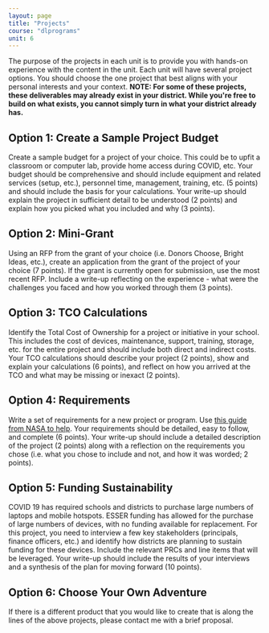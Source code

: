 ```yaml
---
layout: page
title: "Projects"
course: "dlprograms"
unit: 6
---
```

The purpose of the projects in each unit is to provide you with hands-on experience with the content in the unit. Each unit will have several project options. You should choose the one project that best aligns with your personal interests and your context.
**NOTE: For some of these projects, these deliverables may already exist in your district. While you're free to build on what exists, you cannot simply turn in what your district already has.**

## Option 1: Create a Sample Project Budget
Create a sample budget for a project of your choice. This could be to upfit a classroom or computer lab, provide home access during COVID, etc. Your budget should be comprehensive and should include equipment and related services (setup, etc.), personnel time, management, training, etc. (5 points) and should include the basis for your calculations. Your write-up should explain the project in sufficient detail to be understood (2 points) and explain how you picked what you included and why (3 points). 

## Option 2: Mini-Grant
Using an RFP from the grant of your choice (i.e. Donors Choose, Bright Ideas, etc.), create an application from the grant of the project of your choice (7 points). If the grant is currently open for submission, use the most recent RFP. Include a write-up reflecting on the experience - what were the challenges you faced and how you worked through them (3 points).

## Option 3: TCO Calculations
Identify the Total Cost of Ownership for a project or initiative in your school. This includes the cost of devices, maintenance, support, training, storage, etc. for the entire project and should include both direct and indirect costs. Your TCO calculations should describe your project (2 points), show and explain your calculations (6 points), and reflect on how you arrived at the TCO and what may be missing or inexact (2 points).

## Option 4: Requirements
Write a set of requirements for a new project or program. Use [this guide from NASA to help][1]. Your requirements should be detailed, easy to follow, and complete (6 points). Your write-up should include a detailed description of the project (2 points) along with a reflection on the requirements you chose (i.e. what you chose to include and not, and how it was worded; 2 points). 

## Option 5: Funding Sustainability
COVID 19 has required schools and districts to purchase large numbers of laptops and mobile hotspots. ESSER funding has allowed for the purchase of large numbers of devices, with no funding available for replacement. For this project, you need to interview a few key stakeholders (principals, finance officers, etc.) and identify how districts are planning to sustain funding for these devices. Include the relevant PRCs and line items that will be leveraged. Your write-up should include the results of your interviews and a synthesis of the plan for moving forward (10 points). 

## Option 6: Choose Your Own Adventure
If there is a different product that you would like to create that is along the lines of the above projects, please contact me with a brief proposal.

[1]:	https://www.nasa.gov/seh/appendix-c-how-to-write-a-good-requirement

